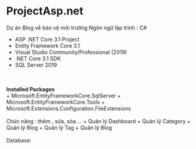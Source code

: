 # ProjectAsp.net
Dự án Blog về bảo vệ môi trường
Ngôn ngữ lập trình : C#
+ ASP .NET Core 3.1 Project
+ Entity Framework Core 3.1
+ Visual Studio Community/Professional (2019)
+ .NET Core 3.1 SDK
+ SQL Server 2019 
<br>
<br>
<b>Installed Packages</b>
<br>
+ Microsoft.EntityFrameworkCore.SqlServer
+ Microsoft.EntityFrameworkCore.Tools
+ Microsoft.Extensions.Configuration.FileExtensions
<br>
<br>
Chức năng : thêm , sửa, xóa ...
+ Quản lý Dashboard
+ Quản lý Category
+ Quản lý Blog
+ Quản lý Tag
+ Quản lý Blog
<br>
<br>
Database:

